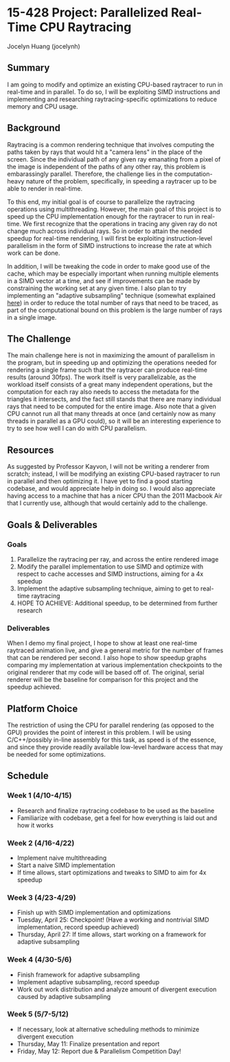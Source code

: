 # 15-428 Project: Parallelized Real-Time CPU Raytracing
Jocelyn Huang (jocelynh)


## Summary

I am going to modify and optimize an existing CPU-based raytracer to run in real-time and in parallel. To do so, I will be exploiting SIMD instructions and implementing and researching raytracing-specific optimizations to reduce memory and CPU usage.


## Background

Raytracing is a common rendering technique that involves computing the paths taken by rays that would hit a "camera lens" in the place of the screen. Since the individual path of any given ray emanating from a pixel of the image is independent of the paths of any other ray, this problem is embarassingly parallel. Therefore, the challenge lies in the computation-heavy nature of the problem, specifically, in speeding a raytracer up to be able to render in real-time.

To this end, my initial goal is of course to parallelize the raytracing operations using multithreading. However, the main goal of this project is to speed up the CPU implementation enough for the raytracer to run in real-time. We first recognize that the operations in tracing any given ray do not change much across individual rays. So in order to attain the needed speedup for real-time rendering, I will first be exploiting instruction-level parallelism in the form of SIMD instructions to increase the rate at which work can be done.

In addition, I will be tweaking the code in order to make good use of the cache, which may be especially important when running multiple elements in a SIMD vector at a time, and see if improvements can be made by constraining the working set at any given time. I also plan to try implementing an "adaptive subsampling" technique (somewhat explained [here](https://web-beta.archive.org/web/20100923081853/http://www.exceed.hu/h7/subsample.htm)) in order to reduce the total number of rays that need to be traced, as part of the computational bound on this problem is the large number of rays in a single image.


## The Challenge

The main challenge here is not in maximizing the amount of parallelism in the program, but in speeding up and optimizing the operations needed for rendering a single frame such that the raytracer can produce real-time results (around 30fps). The work itself is very parallelizable, as the workload itself consists of a great many independent operations, but the computation for each ray also needs to access the metadata for the triangles it intersects, and the fact still stands that there are many individual rays that need to be computed for the entire image. Also note that a given CPU cannot run all that many threads at once (and certainly now as many threads in parallel as a GPU could), so it will be an interesting experience to try to see how well I can do with CPU parallelism.


## Resources

As suggested by Professor Kayvon, I will not be writing a renderer from scratch; instead, I will be modifying an existing CPU-based raytracer to run in parallel and then optimizing it. I have yet to find a good starting codebase, and would appreciate help in doing so. I would also appreciate having access to a machine that has a nicer CPU than the 2011 Macbook Air that I currently use, although that would certainly add to the challenge.


## Goals & Deliverables

### Goals
1. Parallelize the raytracing per ray, and across the entire rendered image
2. Modify the parallel implementation to use SIMD and optimize with respect to cache accesses and SIMD instructions, aiming for a 4x speedup
3. Implement the adaptive subsampling technique, aiming to get to real-time raytracing
4. HOPE TO ACHIEVE: Additional speedup, to be determined from further research

### Deliverables
When I demo my final project, I hope to show at least one real-time raytraced animation live, and give a general metric for the number of frames that can be rendered per second. I also hope to show speedup graphs comparing my implementation at various implementation checkpoints to the original renderer that my code will be based off of. The original, serial renderer will be the baseline for comparison for this project and the speedup achieved.


## Platform Choice

The restriction of using the CPU for parallel rendering (as opposed to the GPU) provides the point of interest in this problem. I will be using C/C++/possibly in-line assembly for this task, as speed is of the essence, and since they provide readily available low-level hardware access that may be needed for some optimizations.


## Schedule

### Week 1 (4/10-4/15)
- Research and finalize raytracing codebase to be used as the baseline
- Familiarize with codebase, get a feel for how everything is laid out and how it works

### Week 2 (4/16-4/22)
- Implement naive multithreading
- Start a naive SIMD implementation
- If time allows, start optimizations and tweaks to SIMD to aim for 4x speedup

### Week 3 (4/23-4/29)
- Finish up with SIMD implementation and optimizations
- Tuesday, April 25: Checkpoint! (Have a working and nontrivial SIMD implementation, record speedup achieved)
- Thursday, April 27: If time allows, start working on a framework for adaptive subsampling

### Week 4 (4/30-5/6)
- Finish framework for adaptive subsampling
- Implement adaptive subsampling, record speedup
- Work out work distribution and analyze amount of divergent execution caused by adaptive subsampling

### Week 5 (5/7-5/12)
- If necessary, look at alternative scheduling methods to minimize divergent execution
- Thursday, May 11: Finalize presentation and report
- Friday, May 12: Report due & Parallelism Competition Day!
